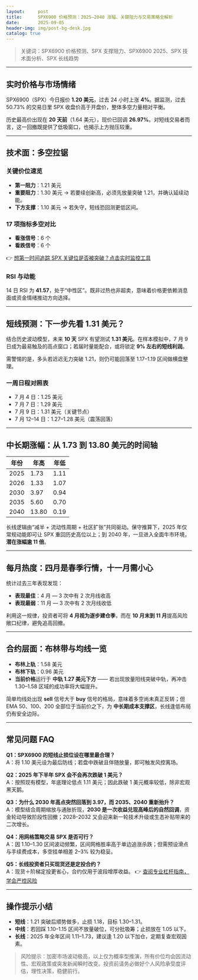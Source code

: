 ```yaml
---
layout:     post
title:      SPX6900 价格预测：2025–2040 涨幅、关键阻力与交易策略全解析
date:       2025-09-05
header-img: img/post-bg-desk.jpg
catalog: true
---
```


> 关键词：SPX6900 价格预测、SPX 支撑阻力、SPX6900 2025、SPX 技术面分析、SPX 长线趋势

---

## 实时价格与市场情绪

SPX6900（SPX）今日报价 **1.20 美元**，过去 24 小时上涨 **4%**。据监测，过去 50.73% 的交易日里 SPX 收盘价高于开盘价，整体多空力量相对平衡。  

历史最高价出现在 **20 天前**（1.64 美元），现价已回调 **26.97%**。对短线交易者而言，这一回撤既提供了低吸窗口，也揭示上方抛压较重。  

---

## 技术面：多空拉锯

### 关键价位速览
- **第一阻力**：1.21 美元  
- **重要阻力**：1.30 美元 → 若要续创新高，必须先放量突破 1.21，并确认延续动能。  
- **下方支撑**：1.10 美元 → 若失守，短线恐回测更低区间。

### 17 项指标多空对比
- **看涨信号**：6 个  
- **看跌信号**：6 个  

👉 [想第一时间追踪 SPX 关键位是否被突破？点击实时监控工具](https://okxdog.com/)

### RSI 与动能
14 日 RSI 为 **41.57**，处于“中性区”。既非过热也非超卖，意味着价格更依赖消息面或资金情绪推动方向选择。

---

## 短线预测：下一步先看 1.31 美元？

结合历史波动模型，未来 **10 天** SPX 有望测试 **1.31 美元**。在样本模拟中，7 月 9 日成为最易触及的高点窗口；若届时量能配合，或将锁定 **9% 左右的短线利润**。  

需警惕的是，多头若迟迟无力突破 1.21，则仍可能回落至 1.17–1.19 区间做横盘整理。

### 一周日程对照表
- 7 月 4 日：1.25 美元  
- 7 月 7 日：1.29 美元  
- 7 月 9 日：1.31 美元（关键节点）  
- 7 月 12–14 日：1.27–1.28 美元（震荡回落）

---

## 中长期涨幅：从 1.73 到 13.80 美元的时间轴

| 年份 | 年高 | 年低 |
|------|------|------|
| 2025 | 1.73 | 1.11 |
| 2026 | 1.33 | 1.07 |
| 2030 | 3.97 | 0.94 |
| 2035 | 5.60 | 0.70 |
| 2040 | 13.80 | 0.19 |

长线逻辑由“减半 + 流动性周期 + 社区扩张”共同驱动。保守推算下，2025 年仅常规动能即可让 SPX 重回历史高位以上；到 2040 年，一旦进入全面牛市环境， **潜在涨幅逾 11 倍**。

---

## 每月热度：四月是春季行情，十一月需小心

统计过去三年表现发现：
- **表现最佳**：4 月 — 3 次中有 2 次月线收高  
- **表现最弱**：11 月 — 3 次中有 2 次月线收低  

利用这一规律，投资者可将 **4 月视为逐步建仓季**，而在 **10 月末到 11 月**提高风险敞口纪律，避免追高回撤。

---

## 合约层面：布林带与均线一览

- **布林上轨**：1.58 美元  
- **布林下轨**：0.96 美元  
- **当前价格**运行于 **中轨 1.27 美元下方** —— 若出现放量阳线突破中轨，再冲击 1.30–1.58 区域的成功率将大幅提升。

简单均线处出现 **sell** 信号大于 **buy** 信号的格局，意味着多空尚未真正反转；但 EMA 50、100、200 全部位于当前价之下，为 **中长期成本支撑区**，长线逢低布局仍有安全边际。

---

## 常见问题 FAQ

**Q1：SPX6900 的短线止损位设在哪里最合理？**  
A：将 1.10 美元设为最后防线；若盘中跌破且伴随放量，即可触发风控离场。

**Q2：2025 年下半年 SPX 会不会再次跌破 1 美元？**  
A：按照现有模型，年底理论低点 1.11 美元；因此跌破 1 美元概率较低，除非宏观黑天鹅。

**Q3：为什么 2030 年高点突然回落到 3.97，而 2035、2040 重新抬升？**  
A：模型结合周期缩放与通胀折现，**2030 是一次收益兑现高峰后的自然回调**，资金轮动导致阶段性回撤；2028–2032 又会迎来新一轮技术升级或生态补贴带来的二次增长。

**Q4：用网格策略交易 SPX 是否可行？**  
A：因 1.10–1.30 区间波动频繁，区间网格胜率高于单边追涨杀跌；但需预设滑点与手续费成本，多空挂单相差 2–3% 较为稳妥。

**Q5：长线投资者只买现货还是定投合约？**  
A：现货＋阶梯定投更省心，合约仅用于波段增厚收益。 👉 [查阅专业杠杆指南，学会严控风险](https://okxdog.com/)

---

## 操作提示小结

- **短线**：1.21 突破后顺势做多，止损 1.18，目标 1.30–1.31。  
- **中线**：若回踩 1.10–1.15 区间不放量破位，可分批吸筹；止损放在 1.05 以下。  
- **长线**：2025 年全年区间 1.11–1.73，建议逢 1.20 以下加仓，定期复查宏观因素。

> 风险提示：加密市场波动极高，以上仅为概率型推演，所有价位均会因流动性、宏观政策或突发新闻瞬时改变。投资前请务必做好个人风险承受度评估，理性决策，稳健前行。